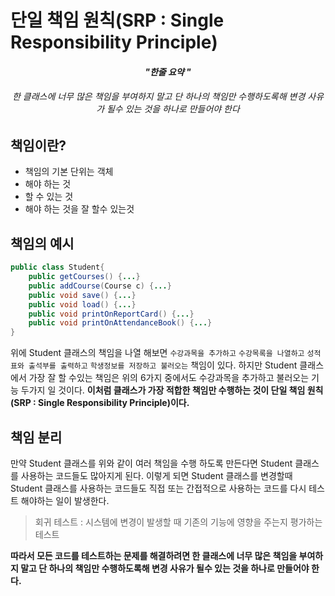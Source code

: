 # 단일 책임 원칙(SRP : Single Responsibility Principle)

<h4 align="center"><I>"한줄 요약 "</I></h4>
<h6 align="center">한 클래스에 너무 많은 책임을 부여하지 말고 단 하나의 책임만 수행하도록해 변경 사유가 될수 있는 것을 하나로 만들어야 한다</h6>

## 책임이란?
* 책임의 기본 단위는 객체
* 해야 하는 것
* 할 수 있는 것
* 해야 하는 것을 잘 할수 있는것

## 책임의 예시
```java
public class Student{
	public getCourses() {...}
	public addCourse(Course c) {...}
	public void save() {...}
	public void load() {...}
	public void printOnReportCard() {...}
	public void printOnAttendanceBook() {...}
}
```
위에 Student 클래스의 책임을 나열 해보면 ```수강과목을 추가하고``` ```수강목록을 나열하고``` ```성적표와 출석부를 출력하고``` ```학생정보를 저장하고 불러오는``` 책임이 있다. 하지만 Student 클래스에서 가장 잘 할 수있는 책임은 위의 6가지 중에서도 수강과목을 추가하고 불러오는 기능 두가지 일 것이다. **이처럼 클래스가 가장 적합한 책임만 수행하는 것이 단일 책임 원칙(SRP : Single Responsibility Principle)이다.**

## 책임 분리
만약 Student 클래스를 위와 같이 여러 책임을 수행 하도록 만든다면 Student 클래스를 사용하는 코드들도 많아지게 된다. 이렇게 되면 Student 클래스를 변경할때 Student 클래스를 사용하는 코드들도 직접 또는 간접적으로 사용하는 코드를 다시 테스트 해야하는 일이 발생한다. 

> 회귀 테스트 : 시스템에 변경이 발생할 때 기존의 기능에 영향을 주는지 평가하는 테스트 

**따라서 모든 코드를 테스트하는 문제를 해결하려면 한 클래스에 너무 많은 책임을 부여하지 말고 단 하나의 책임만 수행하도록해 변경 사유가 될수 있는 것을 하나로 만들어야 한다.**
